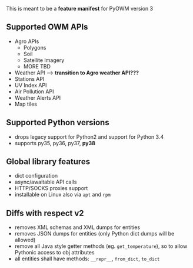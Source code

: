 This is meant to be a **feature manifest** for PyOWM version 3

## Supported OWM APIs
- Agro APIs
    - Polygons
    - Soil
    - Satellite Imagery
    - MORE TBD
- Weather API --> **transition to Agro weather API???**
- Stations API
- UV Index API
- Air Pollution API
- Weather Alerts API
- Map tiles


## Supported Python versions
- drops legacy support for Python2 and support for Python 3.4
- supports py35, py36, py37, **py38**

## Global library features
- dict configuration
- async/awaitable API calls
- HTTP/SOCKS proxies support
- installable on Linux also via `apt` and `rpm`

## Diffs with respect v2
- removes XML schemas and XML dumps for entities
- removes JSON dumps for entities (only Python dict dumps will be allowed)
- remove all Java style getter methods (eg. `get_temperature`), so to allow Pythonic access to obj attributes
- all entities shall have methods: `__repr__`, `from_dict`, `to_dict`

